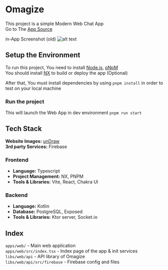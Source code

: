 # Omagize

This project is a simple Modern Web Chat App
<br>
Go to The [App Source](./apps/web/)

in-App Screenshot (old)
![alt text](./documents/screenshot.svg)

## Setup the Environment

To run this project, You need to install [Node.js](https://nodejs.org/), [pNpM](https://pnpm.io/)
<br>
You should install [NX](https://nx.dev/) to build or deploy the app (Optional)

After that, You must install dependencies by using `pnpm install` in order to test on your local machine

### Run the project

This will launch the Web App in dev environment
`pnpm run start`

## Tech Stack

**Website Images:** [unDraw](https://undraw.co/)
<br>
**3rd party Services:** Firebase

### Frontend

- **Language:** Typescript
- **Project Management:** NX, PNPM
- **Tools & Libraries:** Vite, React, Chakra UI

### Backend

- **Language:** Kotlin
- **Database:** PostgreSQL, Exposed
- **Tools & Libraries:** Ktor server, Socket.io

## Index

`apps/web/` - Main web application
<br>
`apps/web/src/index.tsx` - Index page of the app & init services
<br>
`libs/web/api` - API library of Omagize
<br>
`libs/web/api/src/firebase` - Firebase config and files
